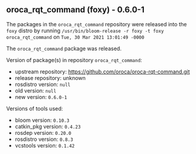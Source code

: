 ## oroca_rqt_command (foxy) - 0.6.0-1

The packages in the `oroca_rqt_command` repository were released into the `foxy` distro by running `/usr/bin/bloom-release -r foxy -t foxy oroca_rqt_command` on `Tue, 30 Mar 2021 13:01:49 -0000`

The `oroca_rqt_command` package was released.

Version of package(s) in repository `oroca_rqt_command`:

- upstream repository: https://github.com/oroca/oroca-rqt-command.git
- release repository: unknown
- rosdistro version: `null`
- old version: `null`
- new version: `0.6.0-1`

Versions of tools used:

- bloom version: `0.10.3`
- catkin_pkg version: `0.4.23`
- rosdep version: `0.20.0`
- rosdistro version: `0.8.3`
- vcstools version: `0.1.42`


